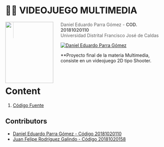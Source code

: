# 🐱‍💻  **VIDEOJUEGO MULTIMEDIA**

<img src="https://seeklogo.com/images/U/Universidad_distrital_Francisco_Jose_de_Caldas-logo-D1988258C8-seeklogo.com.png" align="left"  width="150px" height="192px"/>
<img align="left" width="0" height="192px" hspace="10"/>



> Daniel Eduardo Parra Gómez  - **COD. 20181020110**
> <br>
> Universidad Distrital Francisco José de Caldas


[![Daniel Eduardo Parra Gómez](https://img.shields.io/badge/Dannyngve5-github-br?style=flat-square)](https://github.com/Dannyngve5)


**Proyecto final de la materia Multimedia, consiste en un videojuego 2D tipo Shooter.

<br>

# Content

1. [Código Fuente][2]


## Contributors

- [Daniel Eduardo Parra Gómez - Código 20181020110][1]
- [Juan Felipe Rodríguez Galindo - Código 20181020158][3]

[1]:https://github.com/Dannyngve5
[2]:https://github.com/Dannyngve5/Videojuego_multimedia/tree/main/Codigo_fuente
[3]:https://github.com/Juferoga

